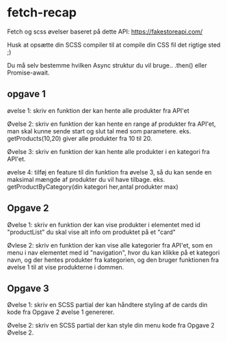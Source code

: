 # fetch-recap
Fetch og scss øvelser
baseret på dette API: https://fakestoreapi.com/

Husk at opsætte din SCSS compiler til at compile din CSS fil det rigtige sted ;)

Du må selv bestemme hvilken Async struktur du vil bruge..
.then() eller Promise-await.



## opgave 1
   øvelse 1:
   skriv en funktion der kan hente alle produkter fra API'et

   Øvelse 2:
   skriv en funktion der kan hente en range af produkter fra API'et, man skal kunne sende start og slut tal med som parametere. eks. getProducts(10,20) giver alle produkter fra 10 til 20.

   Øvelse 3:
   skriv en funktion der kan hente alle produkter i en kategori fra API'et.

   øvelse 4:
   tilføj en feature til din funktion fra øvelse 3, så du kan sende en maksimal mængde af produkter du vil have tilbage.  eks. getProductByCategory(din kategori her,antal produkter max)


## Opgave 2
   Øvelse 1:
   skriv en funktion der kan vise produkter i elementet med id "productList" du skal vise alt info om produktet på et "card"

   Øvlese 2:
   skriv en funktion der kan vise alle kategorier fra API'et, som en menu i nav elementet med id "navigation", hvor du kan klikke på et kategori navn, og der hentes produkter fra kategorien, og den bruger funktionen fra øvelse 1 til at vise produkterne i dommen.


## Opgave 3
   Øvelse 1:
   skriv en SCSS partial der kan håndtere styling af de cards din kode fra Opgave 2 øvelse 1 genererer.

   Øvelse 2:
   skriv en SCSS partial der kan style din menu kode fra Opgave 2 Øvelse 2.
